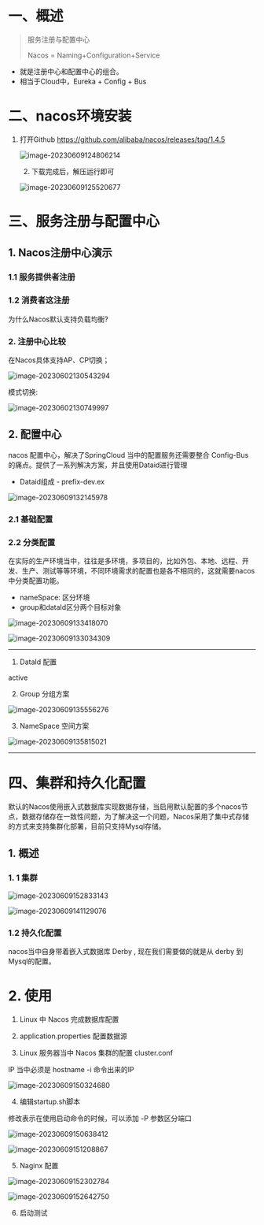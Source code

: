 # 一、概述

> 服务注册与配置中心
>
> Nacos = Naming+Configuration+Service

- 就是注册中心和配置中心的组合。
- 相当于Cloud中，Eureka + Config + Bus

# 二、nacos环境安装

1. 打开Github https://github.com/alibaba/nacos/releases/tag/1.4.5

   ![image-20230609124806214](https://raw.githubusercontent.com/Janeonly300/codeImg/main/img/image-20230609124806214.png)

   2. 下载完成后，解压运行即可

   ![image-20230609125520677](https://raw.githubusercontent.com/Janeonly300/codeImg/main/img/image-20230609125520677.png)



# 三、服务注册与配置中心

## 1. Nacos注册中心演示

### 1.1 服务提供者注册

### 1.2 消费者这注册





为什么Nacos默认支持负载均衡?





### 2. 注册中心比较

  在Nacos具体支持AP、CP切换；

![image-20230602130543294](https://raw.githubusercontent.com/Janeonly300/codeImg/main/img/image-20230602130543294.png)

模式切换: 

![image-20230602130749997](https://raw.githubusercontent.com/Janeonly300/codeImg/main/img/image-20230602130749997.png)



## 2. 配置中心

nacos 配置中心，解决了SpringCloud 当中的配置服务还需要整合 Config-Bus 的痛点。提供了一系列解决方案，并且使用Dataid进行管理

- Dataid组成 - prefix-dev.ex

![image-20230609132145978](https://raw.githubusercontent.com/Janeonly300/codeImg/main/img/image-20230609132145978.png)

### 2.1 基础配置



### 2.2 分类配置

  在实际的生产环境当中，往往是多环境，多项目的，比如外包、本地、远程、开发、生产、测试等等环境，不同环境需求的配置也是各不相同的，这就需要nacos中分类配置功能。

- nameSpace: 区分环境
- group和dataId区分两个目标对象

![image-20230609133418070](https://raw.githubusercontent.com/Janeonly300/codeImg/main/img/image-20230609133418070.png)

![image-20230609133034309](https://raw.githubusercontent.com/Janeonly300/codeImg/main/img/image-20230609133034309.png)

---

1. DataId 配置

active

2. Group 分组方案

![image-20230609135556276](https://raw.githubusercontent.com/Janeonly300/codeImg/main/img/image-20230609135556276.png)





3. NameSpace 空间方案

![image-20230609135815021](https://raw.githubusercontent.com/Janeonly300/codeImg/main/img/image-20230609135815021.png)





---

# 四、集群和持久化配置

  默认的Nacos使用嵌入式数据库实现数据存储，当启用默认配置的多个nacos节点，数据存储存在一致性问题，为了解决这一个问题，Nacos采用了集中式存储的方式来支持集群化部署，目前只支持Mysql存储。

## 1. 概述

### 1. 1 集群

![image-20230609152833143](https://raw.githubusercontent.com/Janeonly300/codeImg/main/img/image-20230609152833143.png)

![image-20230609141129076](https://raw.githubusercontent.com/Janeonly300/codeImg/main/img/image-20230609141129076.png)

### 1.2 持久化配置

  nacos当中自身带着嵌入式数据库 Derby , 现在我们需要做的就是从 derby 到 Mysql的配置。



# 2. 使用

1. Linux 中 Nacos 完成数据库配置



2. application.properties 配置数据源

  



3. Linux 服务器当中 Nacos 集群的配置 cluster.conf

IP 当中必须是 hostname -i 命令出来的IP

![image-20230609150324680](https://raw.githubusercontent.com/Janeonly300/codeImg/main/img/image-20230609150324680.png)



4. 编辑startup.sh脚本

修改表示在使用启动命令的时候，可以添加 -P 参数区分端口

![image-20230609150638412](https://raw.githubusercontent.com/Janeonly300/codeImg/main/img/image-20230609150638412.png)

![image-20230609151208867](https://raw.githubusercontent.com/Janeonly300/codeImg/main/img/image-20230609151208867.png)

5. Naginx 配置

![image-20230609152302784](https://raw.githubusercontent.com/Janeonly300/codeImg/main/img/image-20230609152302784.png)



![image-20230609152642750](https://raw.githubusercontent.com/Janeonly300/codeImg/main/img/image-20230609152642750.png)

6. 启动测试
